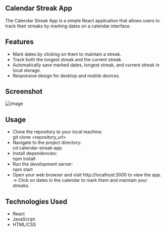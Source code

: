 ## Calendar Streak App </br>
The Calendar Streak App is a simple React application that allows users to track their streaks by marking dates on a calendar interface.

## Features
- Mark dates by clicking on them to maintain a streak.
- Track both the longest streak and the current streak.
- Automatically save marked dates, longest streak, and current streak in local storage.
- Responsive design for desktop and mobile devices.</br>

## Screenshot
![image](https://github.com/ssreesa12/Streak-Maintainer/assets/139852839/c0482eeb-9bfb-42d8-aeaf-deac4d7591e1)</br>

## Usage
- Clone the repository to your local machine:<br>
   git clone <repository_url>
- Navigate to the project directory:<br>
   cd calendar-streak-app
- Install dependencies:<br>
   npm install
- Run the development server:<br>
   npm start
- Open your web browser and visit http://localhost:3000 to view the app.<br>
-> Click on dates in the calendar to mark them and maintain your streaks.</br>
## Technologies Used
- React
- JavaScript
-  HTML/CSS


